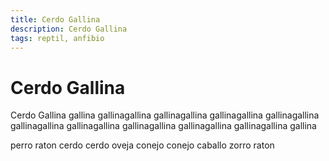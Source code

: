 ```yaml
---
title: Cerdo Gallina
description: Cerdo Gallina
tags: reptil, anfibio
---
```


# Cerdo Gallina

Cerdo Gallina gallina gallinagallina gallinagallina gallinagallina gallinagallina gallinagallina gallinagallina gallinagallina gallinagallina gallinagallina gallina

perro raton cerdo cerdo oveja conejo conejo caballo zorro raton